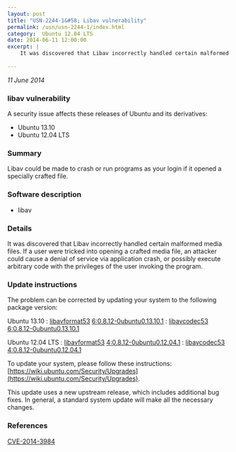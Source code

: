 ```yaml
---
layout: post
title: "USN-2244-1&#58; Libav vulnerability"
permalink: /usn/usn-2244-1/index.html
category:  Ubuntu 12.04 LTS
date: 2014-06-11 12:00:00
excerpt: |
    It was discovered that Libav incorrectly handled certain malformed media files. If a user were tricked into opening a crafted media file, an attacker could cause a denial of service via application crash, or possibly execute arbitrary code with the privileges of the user invoking the program. 
    
--- 
```

 
 

*11 June 2014*

### libav vulnerability

A security issue affects these releases of Ubuntu and its derivatives:

* Ubuntu 13.10
* Ubuntu 12.04 LTS

### Summary

Libav could be made to crash or run programs as your login if it opened a specially crafted file.

### Software description

* libav 

### Details

It was discovered that Libav incorrectly handled certain malformed media files. If a user were tricked into opening a crafted media file, an attacker could cause a denial of service via application crash, or possibly execute arbitrary code with the privileges of the user invoking the program. 

### Update instructions

The problem can be corrected by updating your system to the following package version:

Ubuntu 13.10
 : [libavformat53](https://launchpad.net/ubuntu/+source/libav) <span> [6:0.8.12-0ubuntu0.13.10.1](https://launchpad.net/ubuntu/+source/libav/6:0.8.12-0ubuntu0.13.10.1) </span> 
 : [libavcodec53](https://launchpad.net/ubuntu/+source/libav) <span> [6:0.8.12-0ubuntu0.13.10.1](https://launchpad.net/ubuntu/+source/libav/6:0.8.12-0ubuntu0.13.10.1) </span> 

Ubuntu 12.04 LTS
 : [libavformat53](https://launchpad.net/ubuntu/+source/libav) <span> [4:0.8.12-0ubuntu0.12.04.1](https://launchpad.net/ubuntu/+source/libav/4:0.8.12-0ubuntu0.12.04.1) </span> 
 : [libavcodec53](https://launchpad.net/ubuntu/+source/libav) <span> [4:0.8.12-0ubuntu0.12.04.1](https://launchpad.net/ubuntu/+source/libav/4:0.8.12-0ubuntu0.12.04.1) </span> 

To update your system, please follow these instructions: [https://wiki.ubuntu.com/Security/Upgrades](https://wiki.ubuntu.com/Security/Upgrades).

This update uses a new upstream release, which includes additional bug fixes. In general, a standard system update will make all the necessary changes. 

### References

 
 [CVE-2014-3984](http://people.ubuntu.com/~ubuntu-security/cve/CVE-2014-3984)
 

